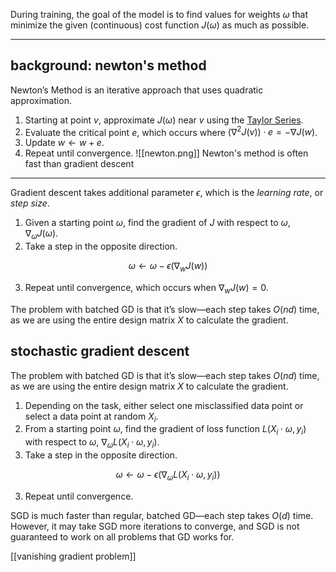 During training, the goal of the model is to find values for weights $\omega$ that minimize the given (continuous) cost function $J(\omega)$ as much as possible.

---
## background: newton's method

Newton’s Method is an iterative approach that uses quadratic approximation.
1.  Starting at point $v$, approximate $J(\omega)$ near $v$ using the [Taylor Series](https://www.notion.so/Multivariable-Calculus-a9d131b9b95f4c74b19f01b53336511e).
2.  Evaluate the critical point $e$, which occurs where $(\nabla^2 J(v) ) \cdot e= -\nabla J(w)$.
3.  Update $w \leftarrow w + e$.
4.  Repeat until convergence.
![[newton.png]]
Newton's method is often fast than gradient descent

---

Gradient descent takes additional parameter $\epsilon$, which is the *learning rate*, or *step size*.

1.  Given a starting point $\omega$, find the gradient of $J$ with respect to $\omega$, $\nabla_\omega J(\omega)$.
2.  Take a step in the opposite direction.

$$ \omega \leftarrow \omega - \epsilon \big( \nabla_w J(w)\big) $$

3.  Repeat until convergence, which occurs when $\nabla_w J(w) = 0$.

The problem with batched GD is that it’s slow—each step takes $O(nd)$ time, as we are using the entire design matrix $X$ to calculate the gradient.

## stochastic gradient descent

The problem with batched GD is that it’s slow—each step takes $O(nd)$ time, as we are using the entire design matrix $X$ to calculate the gradient.
1.  Depending on the task, either select one misclassified data point or select a data point at random $X_i$.
2.  From a starting point $\omega$, find the gradient of loss function $L(X_i \cdot \omega, y_i)$ with respect to $\omega$, $\nabla_\omega L(X_i \cdot \omega, y_i)$.
3.  Take a step in the opposite direction.

$$ \omega \leftarrow \omega - \epsilon\big(\nabla_\omega L(X_i \cdot \omega, y_i)\big) $$

3.  Repeat until convergence.

SGD is much faster than regular, batched GD—each step takes $O(d)$ time. However, it may take SGD more iterations to converge, and SGD is not guaranteed to work on all problems that GD works for.


[[vanishing gradient problem]]